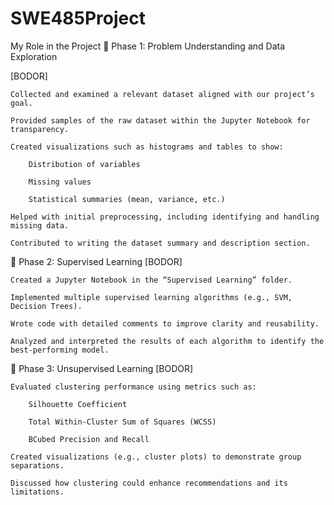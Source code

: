 # SWE485Project

My Role in the Project
🔹 Phase 1: Problem Understanding and Data Exploration

[BODOR]

    Collected and examined a relevant dataset aligned with our project’s goal.

    Provided samples of the raw dataset within the Jupyter Notebook for transparency.

    Created visualizations such as histograms and tables to show:

        Distribution of variables

        Missing values

        Statistical summaries (mean, variance, etc.)

    Helped with initial preprocessing, including identifying and handling missing data.

    Contributed to writing the dataset summary and description section.

🔹 Phase 2: Supervised Learning
[BODOR]

    Created a Jupyter Notebook in the “Supervised Learning” folder.

    Implemented multiple supervised learning algorithms (e.g., SVM, Decision Trees).

    Wrote code with detailed comments to improve clarity and reusability.

    Analyzed and interpreted the results of each algorithm to identify the best-performing model.

🔹 Phase 3: Unsupervised Learning
[BODOR]

    Evaluated clustering performance using metrics such as:

        Silhouette Coefficient

        Total Within-Cluster Sum of Squares (WCSS)

        BCubed Precision and Recall

    Created visualizations (e.g., cluster plots) to demonstrate group separations.

    Discussed how clustering could enhance recommendations and its limitations.

